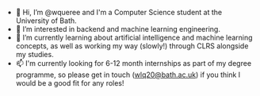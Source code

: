 - 👋  Hi, I’m @wqueree and I'm a Computer Science student at the University of Bath.
- 👀  I’m interested in backend and machine learning engineering.
- 🌱  I’m currently learning about artificial intelligence and machine learning concepts, as well as working my way (slowly!) through CLRS alongside my studies.
- 📫  I'm currently looking for 6-12 month internships as part of my degree programme, so please get in touch (wlq20@bath.ac.uk) if you think I would be a good fit for any roles!

<!---
- 💞️  I’m looking to collaborate on ...


<!---
wqueree/wqueree is a ✨ special ✨ repository because its `README.md` (this file) appears on your GitHub profile.
You can click the Preview link to take a look at your changes.
--->

